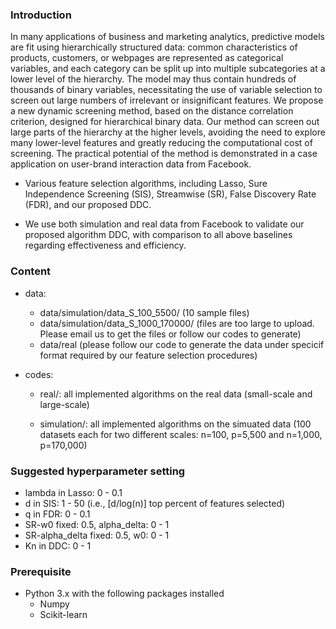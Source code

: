 ### Introduction
In many applications of business and marketing analytics, predictive models are fit
using hierarchically structured data: common characteristics of products, customers, or
webpages are represented as categorical variables, and each category can be split up into
multiple subcategories at a lower level of the hierarchy. The model may thus contain
hundreds of thousands of binary variables, necessitating the use of variable selection
to screen out large numbers of irrelevant or insignificant features. We propose a new
dynamic screening method, based on the distance correlation criterion, designed for
hierarchical binary data. Our method can screen out large parts of the hierarchy at
the higher levels, avoiding the need to explore many lower-level features and greatly
reducing the computational cost of screening. The practical potential of the method is
demonstrated in a case application on user-brand interaction data from Facebook.


- Various feature selection algorithms, including Lasso, Sure Independence Screening (SIS), Streamwise (SR), False Discovery Rate (FDR), and our proposed DDC.

- We use both simulation and real data from Facebook to validate our proposed algorithm DDC, with comparison to all above baselines regarding effectiveness and efficiency.

### Content

- data:
  - data/simulation/data_S_100_5500/     (10 sample files)
  - data/simulation/data_S_1000_170000/ (files are too large to upload. Please email us to get the files or follow our codes to generate)
  - data/real (please follow our code to generate the data under specicif format required by our feature selection procedures)
  
- codes:
  - real/: all implemented algorithms on the real data (small-scale and large-scale)
   
  - simulation/: all implemented algorithms on the simuated data (100 datasets each for two different scales: n=100, p=5,500 and n=1,000, p=170,000)

### Suggested hyperparameter setting

- lambda in Lasso: 0 - 0.1
- d in SIS: 1 - 50 (i.e., [d/log(n)] top percent of features selected)
- q in FDR: 0 - 0.1
- SR-w0 fixed: 0.5, alpha_delta: 0 - 1
- SR-alpha_delta fixed: 0.5, w0: 0 - 1
- Kn in DDC: 0 - 1
  

### Prerequisite
- Python 3.x with the following packages installed
  - Numpy
  - Scikit-learn
